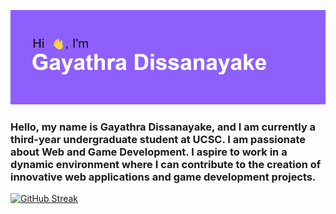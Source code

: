 [![MasterHead](https://github.com/ItsAeox/ItsAeox/blob/main/download.png)](https://github.com/ItsAeox)
### Hello, my name is Gayathra Dissanayake, and I am currently a third-year undergraduate student at UCSC. I am passionate about Web and Game Development. I aspire to work in a dynamic environment where I can contribute to the creation of innovative web applications and game development projects.


[![GitHub Streak](http://github-readme-streak-stats.herokuapp.com?user=ItsAeox&theme=tokyonight-duo&hide_border=true&mode=weekly)](https://git.io/streak-stats)


